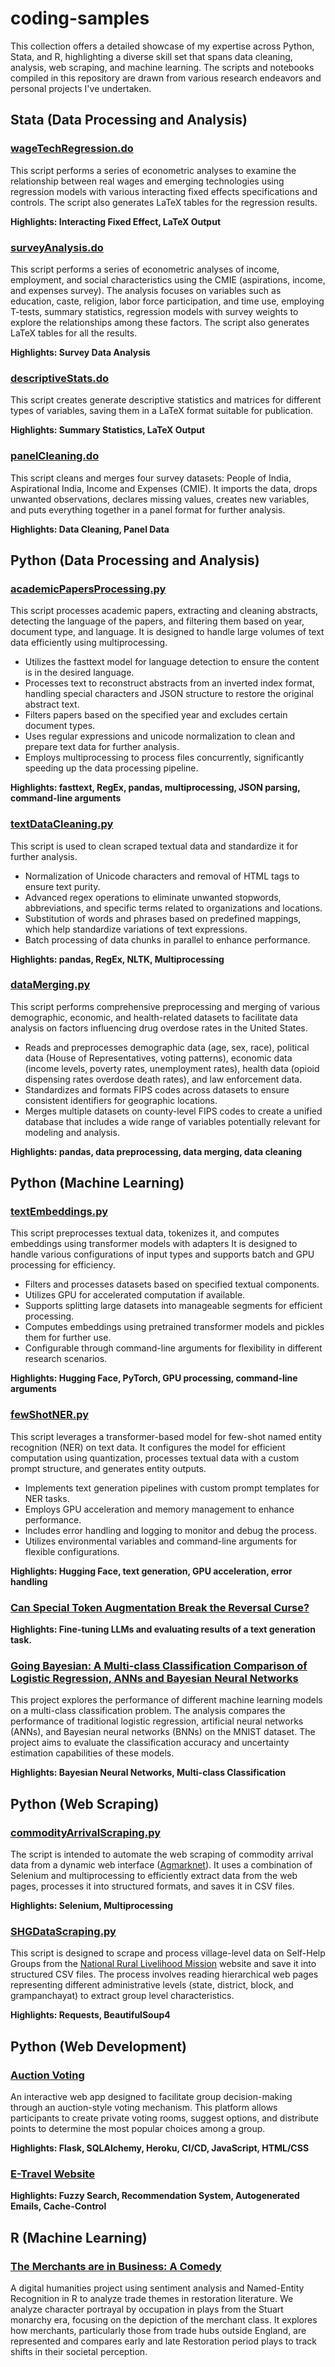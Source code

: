 # coding-samples
This collection offers a detailed showcase of my expertise across Python, Stata, and R, highlighting a diverse skill set that spans data cleaning, analysis, web scraping, and machine learning. The scripts and notebooks compiled in this repository are drawn from various research endeavors and personal projects I've undertaken.

## Stata (Data Processing and Analysis)

### [wageTechRegression.do](Stata/wageTechRegression.do)

This script performs a series of econometric analyses to examine the relationship between real wages and emerging technologies using regression models with various interacting fixed effects specifications and controls. The script also generates LaTeX tables for the regression results.

**Highlights: Interacting Fixed Effect, LaTeX Output**

### [surveyAnalysis.do](Stata/surveyAnalysis.do)

This script performs a series of econometric analyses of income, employment, and social characteristics using the CMIE (aspirations, income, and expenses survey). The analysis focuses on variables such as education, caste, religion, labor force participation, and time use, employing T-tests, summary statistics, regression models with survey weights to explore the relationships among these factors. The script also generates LaTeX tables for all the results.

**Highlights: Survey Data Analysis**

### [descriptiveStats.do](Stata/descriptiveStats.do)

This script creates generate descriptive statistics and matrices for different types of variables, saving them in a LaTeX format suitable for publication.

**Highlights: Summary Statistics, LaTeX Output**

### [panelCleaning.do](Stata/panelCleaning.do)

This script cleans and merges four survey datasets: People of India, Aspirational India, Income and Expenses (CMIE). It imports the data, drops unwanted observations, declares missing values, creates new variables, and puts everything together in a panel format for further analysis.

**Highlights: Data Cleaning, Panel Data**

## Python (Data Processing and Analysis)

### [academicPapersProcessing.py](Python/academicPapersProcessing.py)

This script processes academic papers, extracting and cleaning abstracts, detecting the language of the papers, and filtering them based on year, document type, and language. It is designed to handle large volumes of text data efficiently using multiprocessing.

- Utilizes the fasttext model for language detection to ensure the content is in the desired language.
- Processes text to reconstruct abstracts from an inverted index format, handling special characters and JSON structure to restore the original abstract text.
- Filters papers based on the specified year and excludes certain document types.
- Uses regular expressions and unicode normalization to clean and prepare text data for further analysis.
- Employs multiprocessing to process files concurrently, significantly speeding up the data processing pipeline.

**Highlights: fasttext, RegEx, pandas, multiprocessing, JSON parsing, command-line arguments**

### [textDataCleaning.py](Python/textDataCleaning.py)

This script is used to clean scraped textual data and standardize it for further analysis.

- Normalization of Unicode characters and removal of HTML tags to ensure text purity.
- Advanced regex operations to eliminate unwanted stopwords, abbreviations, and specific terms related to organizations and locations.
- Substitution of words and phrases based on predefined mappings, which help standardize variations of text expressions.
- Batch processing of data chunks in parallel to enhance performance.

**Highlights: pandas, RegEx, NLTK, Multiprocessing**

### [dataMerging.py](Python/dataMerging.py)

This script performs comprehensive preprocessing and merging of various demographic, economic, and health-related datasets to facilitate data analysis on factors influencing drug overdose rates in the United States.

- Reads and preprocesses demographic data (age, sex, race), political data (House of Representatives, voting patterns), economic data (income levels, poverty rates, unemployment rates), health data (opioid dispensing rates overdose death rates), and law enforcement data.
- Standardizes and formats FIPS codes across datasets to ensure consistent identifiers for geographic locations.
- Merges multiple datasets on county-level FIPS codes to create a unified database that includes a wide range of variables potentially relevant for modeling and analysis.

**Highlights: pandas, data preprocessing, data merging, data cleaning**

## Python (Machine Learning)

### [textEmbeddings.py](Python/textEmbeddings.py)

This script preprocesses textual data, tokenizes it, and computes embeddings using transformer models with adapters It is designed to handle various configurations of input types and supports batch and GPU processing for efficiency.

- Filters and processes datasets based on specified textual components.
- Utilizes GPU for accelerated computation if available.
- Supports splitting large datasets into manageable segments for efficient processing.
- Computes embeddings using pretrained transformer models and pickles them for further use.
- Configurable through command-line arguments for flexibility in different research scenarios.

**Highlights: Hugging Face, PyTorch, GPU processing, command-line arguments**

### [fewShotNER.py](Python/fewShotNER.py)

This script leverages a transformer-based model for few-shot named entity recognition (NER) on text data. It configures the model for efficient computation using quantization, processes textual data with a custom prompt structure, and generates entity outputs.

- Implements text generation pipelines with custom prompt templates for NER tasks.
- Employs GPU acceleration and memory management to enhance performance.
- Includes error handling and logging to monitor and debug the process.
- Utilizes environmental variables and command-line arguments for flexible configurations.

**Highlights: Hugging Face, text generation, GPU acceleration, error handling**

### [Can Special Token Augmentation Break the Reversal Curse?](https://github.com/JaiDoshi/reversing-reversal-curse/tree/main)

**Highlights: Fine-tuning LLMs and evaluating results of a text generation task.**

### [Going Bayesian: A Multi-class Classification Comparison of Logistic Regression, ANNs and Bayesian Neural Networks](https://github.com/tanishbafna/Going-Bayesian)

This project explores the performance of different machine learning models on a multi-class classification problem. The analysis compares the performance of traditional logistic regression, artificial neural networks (ANNs), and Bayesian neural networks (BNNs) on the MNIST dataset. The project aims to evaluate the classification accuracy and uncertainty estimation capabilities of these models.

**Highlights: Bayesian Neural Networks, Multi-class Classification**

## Python (Web Scraping)

### [commodityArrivalScraping.py](Python/commodityArrivalScraping.py)

The script is intended to automate the web scraping of commodity arrival data from a dynamic web interface ([Agmarknet](https://agmarknet.gov.in)). It uses a combination of Selenium and multiprocessing to efficiently extract data from the web pages, processes it into structured formats, and saves it in CSV files.

**Highlights: Selenium, Multiprocessing**

### [SHGDataScraping.py](Python/SHGDataScraping.py)

This script is designed to scrape and process village-level data on Self-Help Groups from the [National Rural Livelihood Mission](https://nrlm.gov.in/shgOuterReports.do?methodName=showShgreport) website and save it into structured CSV files. The process involves reading hierarchical web pages representing different administrative levels (state, district, block, and grampanchayat) to extract group level characteristics.

**Highlights: Requests, BeautifulSoup4**

## Python (Web Development)

### [Auction Voting](https://github.com/tanishbafna/auction-voting)

An interactive web app designed to facilitate group decision-making through an auction-style voting mechanism. This platform allows participants to create private voting rooms, suggest options, and distribute points to determine the most popular choices among a group.

**Highlights: Flask, SQLAlchemy, Heroku, CI/CD, JavaScript, HTML/CSS**

### [E-Travel Website](https://github.com/adiwajshing/ap-travel-website)

**Highlights: Fuzzy Search, Recommendation System, Autogenerated Emails, Cache-Control**

## R (Machine Learning)

### [The Merchants are in Business: A Comedy](https://github.com/tanishbafna/Digital-Humanities-NER)

A digital humanities project using sentiment analysis and Named-Entity Recognition in R to analyze trade themes in restoration literature. We analyze character portrayal by occupation in plays from the Stuart monarchy era, focusing on the depiction of the merchant class. It explores how merchants, particularly those from trade hubs outside England, are represented and compares early and late Restoration period plays to track shifts in their societal perception.

